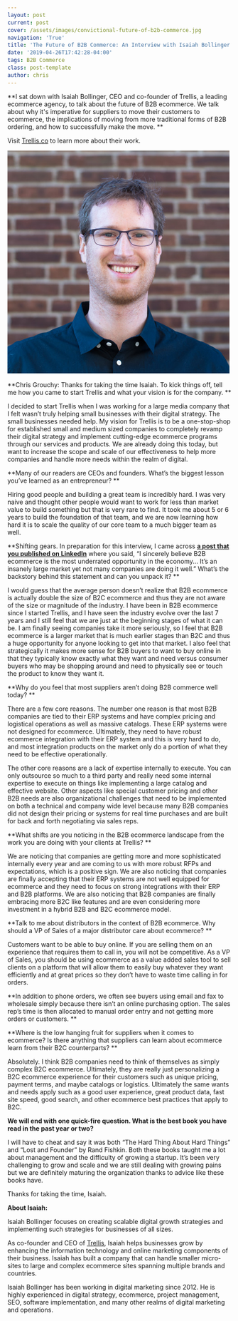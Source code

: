 ```yaml
---
layout: post
current: post
cover: /assets/images/convictional-future-of-b2b-commerce.jpg
navigation: 'True'
title: 'The Future of B2B Commerce: An Interview with Isaiah Bollinger'
date: '2019-04-26T17:42:28-04:00'
tags: B2B Commerce
class: post-template
author: chris
---
```

**I sat down with Isaiah Bollinger, CEO and co-founder of Trellis, a leading ecommerce agency, to talk about the future of B2B ecommerce. We talk about why it's imperative for suppliers to move their customers to ecommerce, the implications of moving from more traditional forms of B2B ordering, and how to successfully make the move. **

Visit [Trellis.co](https://trellis.co/) to learn more about their work.

![trellis](/assets/images/isaiah.jpeg)

**Chris Grouchy: Thanks for taking the time Isaiah. To kick things off, tell me how you came to start Trellis and what your vision is for the company. **

I decided to start Trellis when I was working for a large media company that I felt wasn’t truly helping small businesses with their digital strategy. The small businesses needed help. My vision for Trellis is to be a one-stop-shop for established small and medium sized companies to completely revamp their digital strategy and implement cutting-edge ecommerce programs through our services and products. We are already doing this today, but want to increase the scope and scale of our effectiveness to help more companies and handle more needs within the realm of digital.



**Many of our readers are CEOs and founders. What’s the biggest lesson you’ve learned as an entrepreneur? **

Hiring good people and building a great team is incredibly hard. I was very naive and thought other people would want to work for less than market value to build something but that is very rare to find. It took me about 5 or 6 years to build the foundation of that team, and we are now learning how hard it is to scale the quality of our core team to a much bigger team as well.



**Shifting gears. In preparation for this interview, I came across **[**a post that you published on LinkedIn**](https://www.linkedin.com/feed/update/urn:li:activity:6505189666063474688)** where you said, “I sincerely believe B2B ecommerce is the most underrated opportunity in the economy... It’s an insanely large market yet not many companies are doing it well.” What’s the backstory behind this statement and can you unpack it? **

I would guess that the average person doesn’t realize that B2B ecommerce is actually double the size of B2C ecommerce and thus they are not aware of the size or magnitude of the industry. I have been in B2B ecommerce since I started Trellis, and I have seen the industry evolve over the last 7 years and I still feel that we are just at the beginning stages of what it can be. I am finally seeing companies take it more seriously, so I feel that B2B ecommerce is a larger market that is much earlier stages than B2C and thus a huge opportunity for anyone looking to get into that market. I also feel that strategically it makes more sense for B2B buyers to want to buy online in that they typically know exactly what they want and need versus consumer buyers who may be shopping around and need to physically see or touch the product to know they want it.



**Why do you feel that most suppliers aren’t doing B2B commerce well today? **

There are a few core reasons. The number one reason is that most B2B companies are tied to their ERP systems and have complex pricing and logistical operations as well as massive catalogs. These ERP systems were not designed for ecommerce. Ultimately, they need to have robust ecommerce integration with their ERP system and this is very hard to do, and most integration products on the market only do a portion of what they need to be effective operationally.

The other core reasons are a lack of expertise internally to execute. You can only outsource so much to a third party and really need some internal expertise to execute on things like implementing a large catalog and effective website. Other aspects like special customer pricing and other B2B needs are also organizational challenges that need to be implemented on both a technical and company wide level because many B2B companies did not design their pricing or systems for real time purchases and are built for back and forth negotiating via sales reps.



**What shifts are you noticing in the B2B ecommerce landscape from the work you are doing with your clients at Trellis? **

We are noticing that companies are getting more and more sophisticated internally every year and are coming to us with more robust RFPs and expectations, which is a positive sign. We are also noticing that companies are finally accepting that their ERP systems are not well equipped for ecommerce and they need to focus on strong integrations with their ERP and B2B platforms. We are also noticing that B2B companies are finally embracing more B2C like features and are even considering more investment in a hybrid B2B and B2C ecommerce model.



**Talk to me about distributors in the context of B2B ecommerce. Why should a VP of Sales of a major distributor care about ecommerce? **

Customers want to be able to buy online. If you are selling them on an experience that requires them to call in, you will not be competitive. As a VP of Sales, you should be using ecommerce as a value added sales tool to sell clients on a platform that will allow them to easily buy whatever they want efficiently and at great prices so they don’t have to waste time calling in for orders.



**In addition to phone orders, we often see buyers using email and fax to wholesale simply because there isn’t an online purchasing option. The sales rep’s time is then allocated to manual order entry and not getting more orders or customers. **

**Where is the low hanging fruit for suppliers when it comes to ecommerce? Is there anything that suppliers can learn about ecommerce learn from their B2C counterparts? **

Absolutely. I think B2B companies need to think of themselves as simply complex B2C ecommerce. Ultimately, they are really just personalizing a B2C ecommerce experience for their customers such as unique pricing, payment terms, and maybe catalogs or logistics. Ultimately the same wants and needs apply such as a good user experience, great product data, fast site speed, good search, and other ecommerce best practices that apply to B2C.



**We will end with one quick-fire question. What is the best book you have read in the past year or two?**

I will have to cheat and say it was both “The Hard Thing About Hard Things” and “Lost and Founder” by Rand Fishkin. Both these books taught me a lot about management and the difficulty of growing a startup. It’s been very challenging to grow and scale and we are still dealing with growing pains but we are definitely maturing the organization thanks to advice like these books have.

Thanks for taking the time, Isaiah.



**About Isaiah:**

Isaiah Bollinger focuses on creating scalable digital growth strategies and implementing such strategies for businesses of all sizes.

As co-founder and CEO of [Trellis](https://trellis.co/), Isaiah helps businesses grow by enhancing the information technology and online marketing components of their business. Isaiah has built a company that can handle smaller micro-sites to large and complex ecommerce sites spanning multiple brands and countries.

Isaiah Bollinger has been working in digital marketing since 2012. He is highly experienced in digital strategy, ecommerce, project management, SEO, software implementation, and many other realms of digital marketing and operations.
